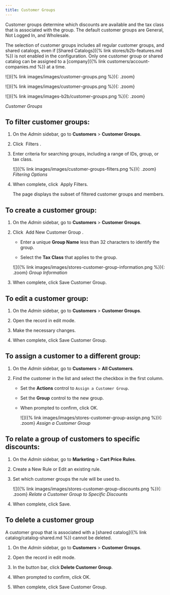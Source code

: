 ```yaml
---
title: Customer Groups
---
```


Customer groups determine which discounts are available and the tax class that is associated with the group. The default customer groups are General, Not Logged In, and Wholesale.

<!--{% if "Default.B2B Only" contains site.edition %}-->
The selection of customer groups includes all regular customer groups, and shared catalogs, even if [Shared Catalogs]({% link stores/b2b-features.md %}) is not enabled in the configuration. Only one customer group or shared catalog can be assigned to a [company]({% link customers/account-companies.md %}) at a time.

<!--{% endif %}-->
<!--{% if "Default.CE Only" contains site.edition %}-->
![]({% link images/images/customer-groups.png %}){: .zoom}
<!--{% endif %}-->
<!--{% if "Default.EE Only" contains site.edition %}-->
![]({% link images/images/customer-groups.png %}){: .zoom}
<!--{% endif %}-->
<!--{% if "Default.B2B Only" contains site.edition %}-->
![]({% link images/images-b2b/customer-groups.png %}){: .zoom}
<!--{% endif %}-->
_Customer Groups_

## To filter customer groups:

1. On the _Admin_ sidebar, go to **Customers** > **Customer Groups**.

1. Click <span class="btn"> Filters </span>.

1. Enter criteria for searching groups, including a range of IDs, group, or tax class.

    ![]({% link images/images/customer-groups-filters.png %}){: .zoom}
    _Filtering Options_

1. When complete, click <span class="btn"> Apply Filters</span>.

    The page displays the subset of filtered customer groups and members.

## To create a customer group:

1. On the _Admin_ sidebar, go to **Customers** > **Customer Groups**.

1. Click <span class="btn"> Add New Customer Group </span>.

    - Enter a unique **Group Name** less than 32 characters to identify the group.

    - Select the **Tax Class** that applies to the group.

    ![]({% link images/images/stores-customer-group-information.png %}){: .zoom}
    _Group Information_

1. When complete, click <span class="btn">Save Customer Group</span>.

## To edit a customer group:

1. On the _Admin_ sidebar, go to **Customers** > **Customer Groups**.

1. Open the record in edit mode.

1. Make the necessary changes.

1. When complete, click <span class="btn">Save Customer Group</span>.

## To assign a customer to a different group:

1. On the _Admin_ sidebar, go to **Customers** > **All Customers**.

1. Find the customer in the list and select the checkbox in the first column.

    - Set the **Actions** control to `Assign a Customer Group`.

    - Set the **Group** control to the new group.

    - When prompted to confirm, click <span class="btn">OK</span>.

      ![]({% link images/images/stores-customer-group-assign.png %}){: .zoom}
      _Assign a Customer Group_

## To relate a group of customers to specific discounts:

1. On the _Admin_ sidebar, go to **Marketing** > **Cart Price Rules**.

1. Create a New Rule or Edit an existing rule.

1. Set which customer groups the rule will be used to.

    ![]({% link images/images/stores-customer-group-discounts.png %}){: .zoom}
      _Relate a Customer Group to Specific Discounts_

1. When complete, click <span class="btn">Save</span>.

## To delete a customer group

<!--{% if "Default.B2B Only" contains site.edition %}-->
A customer group that is associated with a [shared catalog]({% link catalog/catalog-shared.md %}) cannot be deleted.

<!--{% endif %}-->
1. On the _Admin_ sidebar, go to **Customers** > **Customer Groups**.

1. Open the record in edit mode.

1. In the button bar, click **Delete Customer Group**.

1. When prompted to confirm, click <span class="btn">OK</span>.

1. When complete, click <span class="btn">Save Customer Group</span>.
